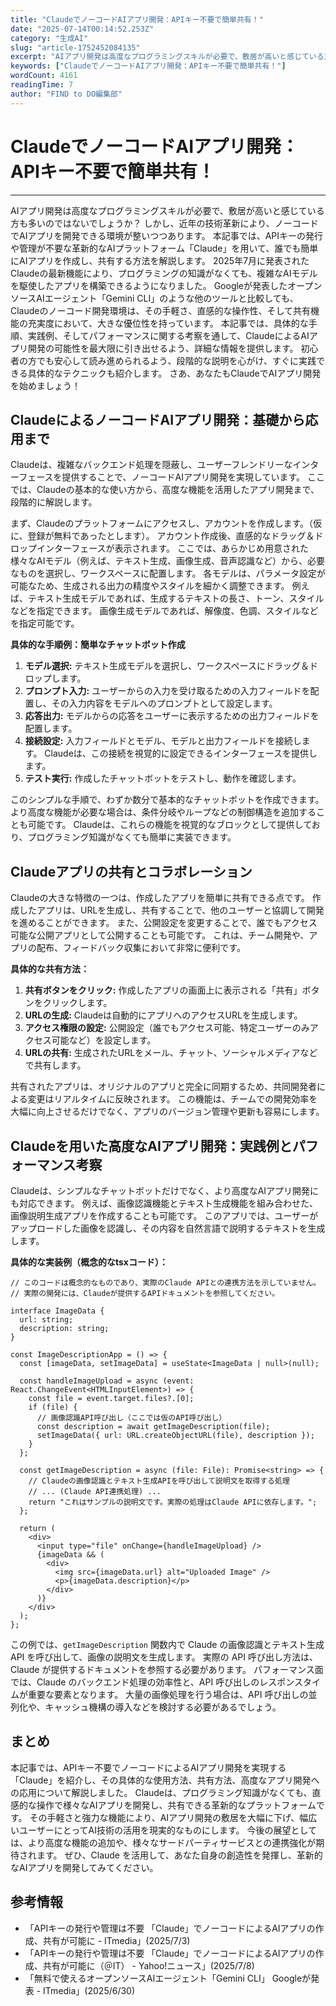 ```yaml
---
title: "ClaudeでノーコードAIアプリ開発：APIキー不要で簡単共有！"
date: "2025-07-14T00:14:52.253Z"
category: "生成AI"
slug: "article-1752452084135"
excerpt: "AIアプリ開発は高度なプログラミングスキルが必要で、敷居が高いと感じている方も多いのではないでしょうか？  しかし、近年の技術革新により、ノーコードでAIアプリを開発できる環境が整いつつあります。  本記事では、APIキーの発行や管理が不要な革新的なAIプラットフォーム「Claude」を用いて、誰で..."
keywords: ["ClaudeでノーコードAIアプリ開発：APIキー不要で簡単共有！"]
wordCount: 4161
readingTime: 7
author: "FIND to DO編集部"
---
```


# ClaudeでノーコードAIアプリ開発：APIキー不要で簡単共有！

---

AIアプリ開発は高度なプログラミングスキルが必要で、敷居が高いと感じている方も多いのではないでしょうか？  しかし、近年の技術革新により、ノーコードでAIアプリを開発できる環境が整いつつあります。  本記事では、APIキーの発行や管理が不要な革新的なAIプラットフォーム「Claude」を用いて、誰でも簡単にAIアプリを作成し、共有する方法を解説します。  2025年7月に発表されたClaudeの最新機能により、プログラミングの知識がなくても、複雑なAIモデルを駆使したアプリを構築できるようになりました。  Googleが発表したオープンソースAIエージェント「Gemini CLI」のような他のツールと比較しても、Claudeのノーコード開発環境は、その手軽さ、直感的な操作性、そして共有機能の充実度において、大きな優位性を持っています。  本記事では、具体的な手順、実践例、そしてパフォーマンスに関する考察を通して、ClaudeによるAIアプリ開発の可能性を最大限に引き出せるよう、詳細な情報を提供します。  初心者の方でも安心して読み進められるよう、段階的な説明を心がけ、すぐに実践できる具体的なテクニックも紹介します。  さあ、あなたもClaudeでAIアプリ開発を始めましょう！


## ClaudeによるノーコードAIアプリ開発：基礎から応用まで

Claudeは、複雑なバックエンド処理を隠蔽し、ユーザーフレンドリーなインターフェースを提供することで、ノーコードAIアプリ開発を実現しています。  ここでは、Claudeの基本的な使い方から、高度な機能を活用したアプリ開発まで、段階的に解説します。

まず、Claudeのプラットフォームにアクセスし、アカウントを作成します。（仮に、登録が無料であったとします）。  アカウント作成後、直感的なドラッグ＆ドロップインターフェースが表示されます。  ここでは、あらかじめ用意された様々なAIモデル（例えば、テキスト生成、画像生成、音声認識など）から、必要なものを選択し、ワークスペースに配置します。  各モデルは、パラメータ設定が可能なため、生成される出力の精度やスタイルを細かく調整できます。  例えば、テキスト生成モデルであれば、生成するテキストの長さ、トーン、スタイルなどを指定できます。  画像生成モデルであれば、解像度、色調、スタイルなどを指定可能です。

**具体的な手順例：簡単なチャットボット作成**

1. **モデル選択:**  テキスト生成モデルを選択し、ワークスペースにドラッグ＆ドロップします。
2. **プロンプト入力:**  ユーザーからの入力を受け取るための入力フィールドを配置し、その入力内容をモデルへのプロンプトとして設定します。
3. **応答出力:**  モデルからの応答をユーザーに表示するための出力フィールドを配置します。
4. **接続設定:**  入力フィールドとモデル、モデルと出力フィールドを接続します。  Claudeは、この接続を視覚的に設定できるインターフェースを提供します。
5. **テスト実行:**  作成したチャットボットをテストし、動作を確認します。

このシンプルな手順で、わずか数分で基本的なチャットボットを作成できます。  より高度な機能が必要な場合は、条件分岐やループなどの制御構造を追加することも可能です。  Claudeは、これらの機能を視覚的なブロックとして提供しており、プログラミング知識がなくても簡単に実装できます。


## Claudeアプリの共有とコラボレーション

Claudeの大きな特徴の一つは、作成したアプリを簡単に共有できる点です。  作成したアプリは、URLを生成し、共有することで、他のユーザーと協調して開発を進めることができます。  また、公開設定を変更することで、誰でもアクセス可能な公開アプリとして公開することも可能です。  これは、チーム開発や、アプリの配布、フィードバック収集において非常に便利です。

**具体的な共有方法：**

1. **共有ボタンをクリック:**  作成したアプリの画面上に表示される「共有」ボタンをクリックします。
2. **URLの生成:**  Claudeは自動的にアプリへのアクセスURLを生成します。
3. **アクセス権限の設定:**  公開設定（誰でもアクセス可能、特定ユーザーのみアクセス可能など）を設定します。
4. **URLの共有:**  生成されたURLをメール、チャット、ソーシャルメディアなどで共有します。

共有されたアプリは、オリジナルのアプリと完全に同期するため、共同開発者による変更はリアルタイムに反映されます。  この機能は、チームでの開発効率を大幅に向上させるだけでなく、アプリのバージョン管理や更新も容易にします。


## Claudeを用いた高度なAIアプリ開発：実践例とパフォーマンス考察

Claudeは、シンプルなチャットボットだけでなく、より高度なAIアプリ開発にも対応できます。  例えば、画像認識機能とテキスト生成機能を組み合わせた、画像説明生成アプリを作成することも可能です。  このアプリでは、ユーザーがアップロードした画像を認識し、その内容を自然言語で説明するテキストを生成します。

**具体的な実装例（概念的なtsxコード）：**

```
// このコードは概念的なものであり、実際のClaude APIとの連携方法を示していません。
// 実際の開発には、Claudeが提供するAPIドキュメントを参照してください。

interface ImageData {
  url: string;
  description: string;
}

const ImageDescriptionApp = () => {
  const [imageData, setImageData] = useState<ImageData | null>(null);

  const handleImageUpload = async (event: React.ChangeEvent<HTMLInputElement>) => {
    const file = event.target.files?.[0];
    if (file) {
      // 画像認識API呼び出し（ここでは仮のAPI呼び出し）
      const description = await getImageDescription(file); 
      setImageData({ url: URL.createObjectURL(file), description });
    }
  };

  const getImageDescription = async (file: File): Promise<string> => {
    // Claudeの画像認識とテキスト生成APIを呼び出して説明文を取得する処理
    // ... (Claude API連携処理) ...
    return "これはサンプルの説明文です。実際の処理はClaude APIに依存します。";
  };

  return (
    <div>
      <input type="file" onChange={handleImageUpload} />
      {imageData && (
        <div>
          <img src={imageData.url} alt="Uploaded Image" />
          <p>{imageData.description}</p>
        </div>
      )}
    </div>
  );
};
```

この例では、`getImageDescription` 関数内で Claude の画像認識とテキスト生成 API を呼び出して、画像の説明文を生成します。  実際の API 呼び出し方法は、Claude が提供するドキュメントを参照する必要があります。  パフォーマンス面では、Claude のバックエンド処理の効率性と、API 呼び出しのレスポンスタイムが重要な要素となります。  大量の画像処理を行う場合は、API 呼び出しの並列化や、キャッシュ機構の導入などを検討する必要があるでしょう。


## まとめ

本記事では、APIキー不要でノーコードによるAIアプリ開発を実現する「Claude」を紹介し、その具体的な使用方法、共有方法、高度なアプリ開発への応用について解説しました。  Claudeは、プログラミング知識がなくても、直感的な操作で様々なAIアプリを開発し、共有できる革新的なプラットフォームです。  その手軽さと強力な機能により、AIアプリ開発の敷居を大幅に下げ、幅広いユーザーにとってAI技術の活用を現実的なものにします。  今後の展望としては、より高度な機能の追加や、様々なサードパーティサービスとの連携強化が期待されます。  ぜひ、Claude を活用して、あなた自身の創造性を発揮し、革新的なAIアプリを開発してみてください。


## 参考情報

- 「APIキーの発行や管理は不要 「Claude」でノーコードによるAIアプリの作成、共有が可能に - ITmedia」(2025/7/3)
- 「APIキーの発行や管理は不要 「Claude」でノーコードによるAIアプリの作成、共有が可能に（＠IT） - Yahoo!ニュース」(2025/7/8)
- 「無料で使えるオープンソースAIエージェント「Gemini CLI」 Googleが発表 - ITmedia」(2025/6/30)

